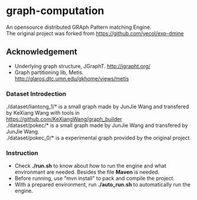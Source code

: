 # graph-computation

An opensource distributed GRAph Pattern matching Engine.  
The original project was forked from https://github.com/yecol/exp-dmine  

## Acknowledgement

- Underlying graph structure, JGraphT. http://jgrapht.org/  
- Graph partitioning lib, Metis. http://glaros.dtc.umn.edu/gkhome/views/metis  

### Dataset Introdection  
./dataset/liantong_1/* is a small graph made by JunJie Wang and transfered by KeXiang Wang with tools in https://github.com/KeXiangWang/graph_builder  
./dataset/pokec/* is a small graph made by JunJie Wang and transfered by JunJie Wang.  
./dataset/pokec_0/* is a experimental graph provided by the original project.  

### Instruction
- Check **./run.sh** to know about how to run the engine and what environmant are needed. Besides the file **Maven** is needed.
- Before running, use "mvn install" to pack and compile the project.
- With a prepared environment, run **./auto_run.sh** to automatically run the engine.